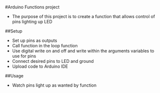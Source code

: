 #Arduino Functions project

* The purpose of this project is to create a function that allows control of pins lighting up LED
  
##Setup

* Set up pins as outputs 
* Call function in the loop function
* Use digital write on and off and write within the arguments variables to use for pins
* Connect desired pins to LED and ground
* Upload code to Arduino IDE
  
##Usage

* Watch pins light up as wanted by function
